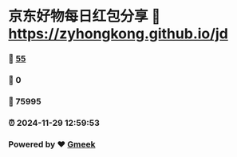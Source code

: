 # 京东好物每日红包分享 :link: https://zyhongkong.github.io/jd 
### :page_facing_up: [55](https://zyhongkong.github.io/jd/tag.html) 
### :speech_balloon: 0 
### :hibiscus: 75995 
### :alarm_clock: 2024-11-29 12:59:53 
### Powered by :heart: [Gmeek](https://github.com/Meekdai/Gmeek)
